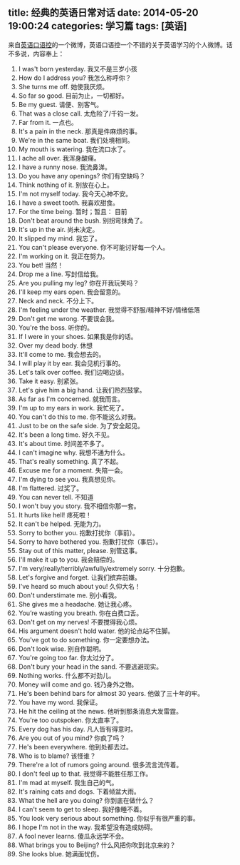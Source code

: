 title: 经典的英语日常对话
date: 2014-05-20 19:00:24
categories: 学习篇
tags: [英语]
---
来自[英语口语控](http://weibo.com/p/1005051836384951/home?from=page_100505&mod=TAB#place)的一个微博，英语口语控一个不错的关于英语学习的个人微博。话不多说，内容奉上：
1. I was't born yesterday. 我又不是三岁小孩
2. How do I address you? 我怎么称呼你？
3. She turns me off. 她使我厌烦。
4. So far so good. 目前为止，一切都好。
5. Be my guest. 请便、别客气。
6. That was a close call. 太危险了/千钧一发。
7. Far from it. 一点也。
8. It's a pain in the neck. 那真是件麻烦的事。
9. We're in the same boat. 我们处境相同。
10. My mouth is watering. 我在流口水了。<!--more-->
11. I ache all over. 我浑身酸痛。
12. I have a runny nose. 我流鼻涕。
13. Do you have any openings? 你们有空缺吗？
14. Think nothing of it. 别放在心上。
15. I'm not myself today. 我今天心神不安。
16. I have a sweet tooth. 我喜欢甜食。
17. For the time being. 暂时；暂且： 目前
18. Don't beat around the bush. 别拐弯抹角了。
19. It's up in the air. 尚未决定。
20. It slipped my mind. 我忘了。
21. You can't please everyone. 你不可能讨好每一个人。
22. I'm working on it. 我正在努力。
23. You bet! 当然！
24. Drop me a line. 写封信给我。
25. Are you pulling my leg? 你在开我玩笑吗？
26. I'll keep my ears open. 我会留意的。
27. Neck and neck. 不分上下。
28. I'm feeling under the weather. 我觉得不舒服/精神不好/情绪低落
29. Don't get me wrong. 不要误会我。
30. You're the boss. 听你的。
31. If I were in your shoes. 如果我是你的话。
32. Over my dead body. 休想
33. It'll come to me. 我会想去的。
34. I will play it by ear. 我会见机行事的。
35. Let's talk over coffee. 我们边喝边谈。
36. Take it easy. 别紧张。
37. Let's give him a big hand. 让我们热烈鼓掌。
38. As far as I'm concerned. 就我而言。
39. I'm up to my ears in work. 我忙死了。
40. You can't do this to me. 你不能这么对我。
41. Just to be on the safe side. 为了安全起见。
42. It's been a long time. 好久不见。
43. It's about time. 时间差不多了。
44. I can't imagine why. 我想不通为什么。
45. That's really something. 真了不起。
46. Excuse me for a moment. 失陪一会。
47. I'm dying to see you.  我真想见你。
48. I'm flattered. 过奖了。
49. You can never tell. 不知道
50. I won't buy you story. 我不相信你那一套。
51. It hurts like hell! 疼死啦！
52. It can't be helped. 无能为力。
53. Sorry to bother you. 抱歉打扰你（事前）。
54. Sorry to have bothered you. 抱歉打扰你（事后）。
55. Stay out of this matter, please. 别管这事。
56. I'll make it up to you. 我会赔偿的。
57. I'm very/really/terribly/awfully/extremely sorry. 十分抱歉。
58. Let's forgive and forget. 让我们摈弃前嫌。
59. I've heard so much about you! 久仰大名！
60. Don't understimate me. 别小看我。
61. She gives me a headache. 她让我心疼。
62. You’re wasting you breath. 你在白费口舌。
63. Don't get on my nerves! 不要搅得我心烦。
64. His argument doesn't hold water. 他的论点站不住脚。
65. You've got to do something. 你一定要想办法。
66. Don't look wise. 别自作聪明。
67. You're going too far. 你太过分了。
68. Don't bury your head in the sand. 不要逃避现实。
69. Nothing works. 什么都不对劲儿。
70. Money will come and go. 钱乃身外之物。
71. He's been behind bars for almost 30 years. 他做了三十年的牢。
72. You have my word. 我保证。
73. He hit the ceiling at the news. 他听到那条消息大发雷霆。
74. You're too outspoken. 你太直率了。
75. Every dog has his day. 凡人皆有得意时。
76. Are you out of you mind? 你疯了吗？
77. He's been everywhere. 他到处都去过。
78. Who is to blame? 该怪谁？
79. There're a lot of rumors going around. 很多流言流传着。
80. I don't feel up to that. 我觉得不能胜任那工作。
81. I'm mad at myself. 我生自己的气。
82. It's raining cats and dogs.  下着倾盆大雨。
83. What the hell are you doing? 你到底在做什么？
84. I can't seem to get to sleep. 我好像睡不着。
85. You look very serious about something. 你似乎有很严重的事。
86. I hope I'm not in the way. 我希望没有造成妨碍。
87. A fool never learns. 傻瓜永远学不会。
88. What brings you to Beijing? 什么风把你吹到北京来的？
89. She looks blue. 她满面忧伤。

 